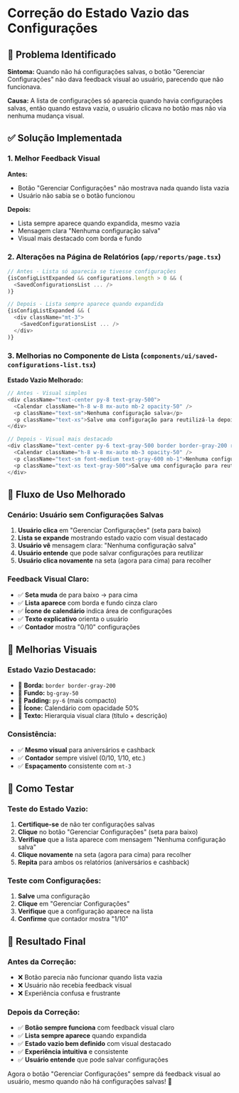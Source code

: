 # Correção do Estado Vazio das Configurações

## 🎯 Problema Identificado

**Sintoma:** Quando não há configurações salvas, o botão "Gerenciar Configurações" não dava feedback visual ao usuário, parecendo que não funcionava.

**Causa:** A lista de configurações só aparecia quando havia configurações salvas, então quando estava vazia, o usuário clicava no botão mas não via nenhuma mudança visual.

## ✅ Solução Implementada

### **1. Melhor Feedback Visual**

**Antes:**
- Botão "Gerenciar Configurações" não mostrava nada quando lista vazia
- Usuário não sabia se o botão funcionou

**Depois:**
- Lista sempre aparece quando expandida, mesmo vazia
- Mensagem clara "Nenhuma configuração salva"
- Visual mais destacado com borda e fundo

### **2. Alterações na Página de Relatórios (`app/reports/page.tsx`)**

```typescript
// Antes - Lista só aparecia se tivesse configurações
{isConfigListExpanded && configurations.length > 0 && (
  <SavedConfigurationsList ... />
)}

// Depois - Lista sempre aparece quando expandida
{isConfigListExpanded && (
  <div className="mt-3">
    <SavedConfigurationsList ... />
  </div>
)}
```

### **3. Melhorias no Componente de Lista (`components/ui/saved-configurations-list.tsx`)**

**Estado Vazio Melhorado:**
```typescript
// Antes - Visual simples
<div className="text-center py-8 text-gray-500">
  <Calendar className="h-8 w-8 mx-auto mb-2 opacity-50" />
  <p className="text-sm">Nenhuma configuração salva</p>
  <p className="text-xs">Salve uma configuração para reutilizá-la depois</p>
</div>

// Depois - Visual mais destacado
<div className="text-center py-6 text-gray-500 border border-gray-200 rounded-md bg-gray-50">
  <Calendar className="h-8 w-8 mx-auto mb-3 opacity-50" />
  <p className="text-sm font-medium text-gray-600 mb-1">Nenhuma configuração salva</p>
  <p className="text-xs text-gray-500">Salve uma configuração para reutilizá-la depois</p>
</div>
```

## 🎯 Fluxo de Uso Melhorado

### **Cenário: Usuário sem Configurações Salvas**

1. **Usuário clica** em "Gerenciar Configurações" (seta para baixo)
2. **Lista se expande** mostrando estado vazio com visual destacado
3. **Usuário vê** mensagem clara: "Nenhuma configuração salva"
4. **Usuário entende** que pode salvar configurações para reutilizar
5. **Usuário clica novamente** na seta (agora para cima) para recolher

### **Feedback Visual Claro:**
- ✅ **Seta muda** de para baixo → para cima
- ✅ **Lista aparece** com borda e fundo cinza claro
- ✅ **Ícone de calendário** indica área de configurações
- ✅ **Texto explicativo** orienta o usuário
- ✅ **Contador** mostra "0/10" configurações

## 🎨 Melhorias Visuais

### **Estado Vazio Destacado:**
- 🎨 **Borda:** `border border-gray-200`
- 🎨 **Fundo:** `bg-gray-50` 
- 🎨 **Padding:** `py-6` (mais compacto)
- 🎨 **Ícone:** Calendário com opacidade 50%
- 🎨 **Texto:** Hierarquia visual clara (título + descrição)

### **Consistência:**
- ✅ **Mesmo visual** para aniversários e cashback
- ✅ **Contador** sempre visível (0/10, 1/10, etc.)
- ✅ **Espaçamento** consistente com `mt-3`

## 🧪 Como Testar

### **Teste do Estado Vazio:**
1. **Certifique-se** de não ter configurações salvas
2. **Clique** no botão "Gerenciar Configurações" (seta para baixo)
3. **Verifique** que a lista aparece com mensagem "Nenhuma configuração salva"
4. **Clique novamente** na seta (agora para cima) para recolher
5. **Repita** para ambos os relatórios (aniversários e cashback)

### **Teste com Configurações:**
1. **Salve** uma configuração
2. **Clique** em "Gerenciar Configurações"
3. **Verifique** que a configuração aparece na lista
4. **Confirme** que contador mostra "1/10"

## 🎉 Resultado Final

### **Antes da Correção:**
- ❌ Botão parecia não funcionar quando lista vazia
- ❌ Usuário não recebia feedback visual
- ❌ Experiência confusa e frustrante

### **Depois da Correção:**
- ✅ **Botão sempre funciona** com feedback visual claro
- ✅ **Lista sempre aparece** quando expandida
- ✅ **Estado vazio bem definido** com visual destacado
- ✅ **Experiência intuitiva** e consistente
- ✅ **Usuário entende** que pode salvar configurações

Agora o botão "Gerenciar Configurações" sempre dá feedback visual ao usuário, mesmo quando não há configurações salvas! 🚀